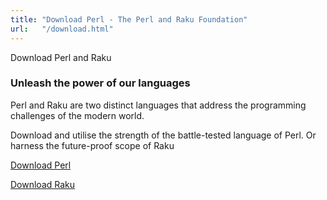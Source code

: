 ```yaml
---
title: "Download Perl - The Perl and Raku Foundation"
url:   "/download.html"
---
```

Download Perl and Raku
### Unleash the power of our languages

Perl and Raku are two distinct languages that address the
programming challenges of the modern world.

Download
and utilise the strength of the battle-tested language of
Perl.
Or harness the future-proof scope of Raku

[Download Perl](https://www.perl.org/get.html)

[Download Raku](https://www.raku.org/downloads/)